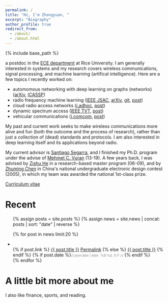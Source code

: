 ```yaml
---
permalink: /
title: "Hi, I'm Zhongyuan, "
excerpt: "Biography"
author_profile: true
redirect_from:
  - /about/
  - /about.html
---
```

{% include base_path %}

a postdoc in the [ECE department](https://eceweb.rice.edu/) at Rice University. I am generally interested in systems and my research covers wireless communications, signal processing, and machine learning (artifical intelligence). Here are a few topics I recently worked on: 
- automomous networking with deep learning on graphs (networks) ([arXiv](https://arxiv.org/abs/2109.05536), [ICASSP](https://doi.org/10.1109/ICASSP39728.2021.9414098))
- radio frequency machine learning ([IEEE JSAC](https://doi.org/10.1109/JSAC.2021.3087241), [arXiv](Preprint), [git](https://github.com/zhongyuanzhao/dl_ofdm), [post](/publications/2018-10-23-Deep-Waveform.html))
- cloud radio access networks ([j.adhoc](https://doi.org/10.1016/j.adhoc.2020.102305), [post](/publications/2020-10-23-CoSeC-RAN.html))
- dynamic spectrum access ([IEEE TVT](https://doi.org/10.1109/TVT.2019.2892867), [post](/publications/2019-02-01-CogTV.html))
- vehicular communications ([j.comcom](https://doi.org/10.1016/j.comcom.2018.05.009), [post](/publications/2018-09-01-Vehicle-to-Barrier.html))

My past and current work seeks to make wireless communications more alive and fun (both the outcome and the process of research), rather than just a collection of (dead) standards and protocols. 
I am also interested in deep learning itself and its applications beyond radio. 

My current advisor is [Santiago Segarra](http://segarra.rice.edu/), and I finished my Ph.D. program under the advise of [Mehmet C. Vuran](http://cse.unl.edu/~mcvuran/) (13-19). A few years back, I was advised by [Zishu He](https://ieeexplore.ieee.org/author/37086032055) in a research-based master program (06-09), and by [Zhuming Chen](https://ieeexplore.ieee.org/author/37291477800) in China's national undergraduate electronic design contest (2005), in which my team was awarded the national 1st-class prize.


[Curriculum vitae]({{site.baseurl}}/files/zhongyuanzhao-cv.pdf)

Recent 
======

<ul>
{% assign posts = site.posts %}
{% assign news = site.news | concat: posts | sort: "date" | reverse %}

{% for post in news limit:20  %}
    <li>      
	<span class="archive__item-title" itemprop="headline">
      {% if post.link %}
        <a href="{{ post.link }}">{{ post.title }}</a> <a href="{{ base_path }}{{ post.url }}" rel="permalink"><i class="fa fa-link" aria-hidden="true" title="permalink"></i><span class="sr-only">Permalink</span></a>
      {% else %}
        <a href="{{ base_path }}{{ post.url }}" rel="permalink">{{ post.title }}</a>
      {% endif %}
    </span>
    {% if post.date %}<i style="color: gray;font-size: 0.7em;">{{ post.date | date: '%B %d, %Y' }}</i> {% endif %}
    </li>
{% endfor %}
</ul>

A little bit more about me
======

I also like finance, sports, and reading.